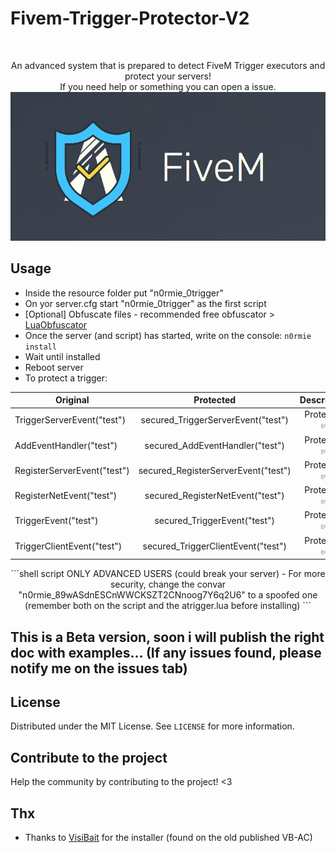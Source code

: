 # Fivem-Trigger-Protector-V2
<br />
<p align="center">
  <p align="center">
    An advanced system that is prepared to detect FiveM Trigger executors and protect your servers!
    <br />
    If you need help or something you can open a issue.
    <img src="https://github.com/N0rmie/Fivem-Trigger-Protector/blob/main/image.png?raw=true">
  </p>
</p>

## Usage

* Inside the resource folder put "n0rmie_0trigger"
* On yor server.cfg start "n0rmie_0trigger" as the first script
* [Optional] Obfuscate files - recommended free obfuscator > [LuaObfuscator](https://luaobfuscator.com)
* Once the server (and script) has started, write on the console: `n0rmie install`
* Wait until installed
* Reboot server
* To protect a trigger:
<div align="center">

| Original        | Protected           | Description |
| ------------- |:-------------:|:--------------:|
| TriggerServerEvent("test")      | secured_TriggerServerEvent("test") | Protected ✅ |
| AddEventHandler("test") | secured_AddEventHandler("test") | Protected ✅ |
| RegisterServerEvent("test") | secured_RegisterServerEvent("test") | Protected ✅ |
| RegisterNetEvent("test") | secured_RegisterNetEvent("test") | Protected ✅ |
| TriggerEvent("test") | secured_TriggerEvent("test") | Protected ✅ |
| TriggerClientEvent("test") | secured_TriggerClientEvent("test") | Protected ✅ |

</h4>
```shell script
 ONLY ADVANCED USERS (could break your server) - For more security, change the convar "n0rmie_89wASdnESCnWWCKSZT2CNnoog7Y6q2U6" to a spoofed one (remember both on the script and the atrigger.lua before installing)
```
</div>

## This is a Beta version, soon i will publish the right doc with examples... (If any issues found, please notify me on the issues tab)

## License

Distributed under the MIT License. See `LICENSE` for more information.

## Contribute to the project
Help the community by contributing to the project! <3

## Thx
- Thanks to [VisiBait](https://github.com/visibait) for the installer (found on the old published VB-AC)
